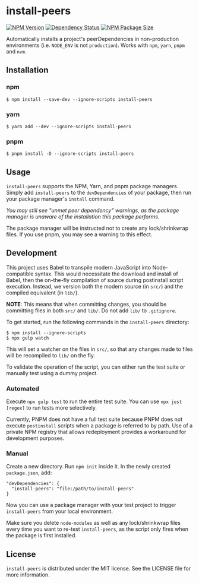 # install-peers

  [![NPM Version][npm-image]][npm-url]
  [![Dependency Status][dependencies-image]][dependencies-url]
  [![NPM Package Size][size-image]][size-url]

Automatically installs a project's peerDependencies in non-production environments (i.e. `NODE_ENV` is not `production`). Works with `npm`, `yarn`, `pnpm` and `nvm`.

## Installation

### npm

```
$ npm install --save-dev --ignore-scripts install-peers
```

### yarn

```
$ yarn add --dev --ignore-scripts install-peers
```

### pnpm

```
$ pnpm install -D --ignore-scripts install-peers
```

## Usage

`install-peers` supports the NPM, Yarn, and pnpm package managers.
Simply add `install-peers` to the `devDependencies` of your package, then run your package manager's `install` command.

_You may still see "unmet peer dependency" warnings, as the package manager is unaware of the installation this package performs._

The package manager will be instructed not to create any lock/shrinkwrap files. If you use pnpm, you may see a warning to this effect.

## Development

This project uses Babel to transpile modern JavaScript into Node-compatible syntax. This would necessitate the download
and install of Babel, then the on-the-fly compilation of source during postinstall script execution. Instead, we version
both the modern source (in `src/`) and the compiled equivalent (in `lib/`).

__NOTE__: This means that when committing changes, you should be committing files in both `src/` and `lib/`. Do not add `lib/` to `.gitignore`.

To get started, run the following commands in the `install-peers` directory:

```
$ npm install --ignore-scripts
$ npx gulp watch
```

This will set a watcher on the files in `src/`, so that any changes made to files will be recompiled to `lib/` on the fly.

To validate the operation of the script, you can either run the test suite or manually test using a dummy project.

### Automated

Execute `npx gulp test` to run the entire test suite. You can use `npx jest [regex]` to run tests more selectively.

Currently, PNPM does not have a full test suite because PNPM does not execute `postinstall` scripts when a package is
referred to by path. Use of a private NPM registry that allows redeployment provides a workaround for development purposes.

### Manual

Create a new directory. Run `npm init` inside it. In the newly created `package.json`, add:

```
"devDependencies": {
  "install-peers": "file:/path/to/install-peers"
}
```

Now you can use a package manager with your test project to trigger `install-peers` from your local environment.

Make sure you delete `node-modules` as well as any lock/shrinkwrap files every time you want to re-test `install-peers`, as the script only fires when the package is first installed.

## License

`install-peers` is distributed under the MIT license. See the LICENSE file for more information.

[npm-image]: https://img.shields.io/npm/v/install-peers.svg
[npm-url]: https://npmjs.org/package/install-peers
[dependencies-image]: https://img.shields.io/david/alexindigo/install-peers.svg
[dependencies-url]: https://david-dm.org/alexindigo/install-peers
[size-image]: https://img.shields.io/bundlephobia/minzip/install-peers.svg
[size-url]: https://bundlephobia.com/result?p=install-peers
